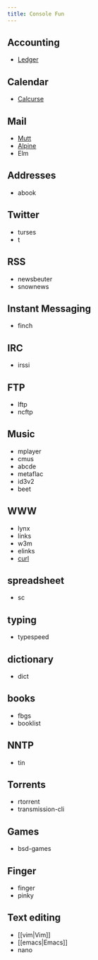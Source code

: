 ```yaml
---
title: Console Fun
---
```


## Accounting

* [Ledger](http://ledger-cli.org/)

## Calendar

* [Calcurse](http://calcurse.org/)

## Mail

* [Mutt](./mutt.md)
* [Alpine](http://www.washington.edu/alpine/)
* Elm

## Addresses

* abook


## Twitter

* turses
* t

## RSS

* newsbeuter
* snownews


## Instant Messaging

* finch

## IRC

* irssi

## FTP

* lftp
* ncftp

## Music

* mplayer
* cmus
* abcde
* metaflac
* id3v2
* beet

## WWW

* lynx
* links
* w3m
* elinks
* [curl](./curl.md)


## spreadsheet

* sc

## typing

* typespeed


## dictionary

* dict

## books

* fbgs
* booklist

## NNTP

* tin

## Torrents

* rtorrent
* transmission-cli

## Games

* bsd-games

## Finger

* finger
* pinky

## Text editing

* [[vim|Vim]]
* [[emacs|Emacs]]
* nano



